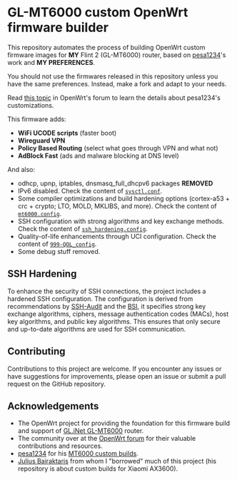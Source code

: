 # GL-MT6000 custom OpenWrt firmware builder

This repository automates the process of building OpenWrt custom firmware images for **MY** Flint 2 (GL-MT6000) router, based on [pesa1234](https://github.com/pesa1234)'s work and **MY PREFERENCES**.

You should not use the firmwares released in this repository unless you have the same preferences.
Instead, make a fork and adapt to your needs.

Read [this topic](https://forum.openwrt.org/t/mt6000-custom-build-with-luci-and-some-optimization-kernel-6-12-x/185241) in OpenWrt's forum to learn the details about pesa1234's customizations.

This firmware adds:
- **WiFi UCODE scripts** (faster boot)
- **Wireguard VPN**
- **Policy Based Routing** (select what goes through VPN and what not)
- **AdBlock Fast** (ads and malware blocking at DNS level)

And also:
- odhcp, upnp, iptables, dnsmasq_full_dhcpv6 packages **REMOVED** 
- IPv6 disabled. Check the content of [`sysctl.conf`](files/etc/sysctl.conf).
- Some compiler optimizations and build hardening options (cortex-a53 + crc + crypto; LTO, MOLD, MKLIBS, and more). Check the content of [`mt6000.config`](mt6000.config).
- SSH configuration with strong algorithms and key exchange methods. Check the content of [`ssh_hardening.config`](files/etc/ssh/sshd_config.d/ssh_hardening.conf).
- Quality-of-life enhancements through UCI configuration. Check the content of [`999-QOL_config`](files/etc/uci-defaults/999-QOL_config).
- Some debug stuff removed.


## SSH Hardening

To enhance the security of SSH connections, the project includes a hardened SSH configuration. The configuration is derived from recommendations by [SSH-Audit](https://github.com/jtesta/ssh-audit) and the [BSI](https://www.bsi.bund.de/), it specifies strong key exchange algorithms, ciphers, message authentication codes (MACs), host key algorithms, and public key algorithms. This ensures that only secure and up-to-date algorithms are used for SSH communication.


## Contributing

Contributions to this project are welcome. If you encounter any issues or have suggestions for improvements, please open an issue or submit a pull request on the GitHub repository.


## Acknowledgements

- The OpenWrt project for providing the foundation for this firmware build and support of [GL.iNet GL-MT6000](https://openwrt.org/toh/gl.inet/gl-mt6000) router.
- The community over at the [OpenWrt forum](https://forum.openwrt.org/t/mt6000-custom-build-with-luci-and-some-optimization-kernel-6-12-x/185241) for their valuable contributions and resources. 
- [pesa1234](https://github.com/pesa1234) for his [MT6000 custom builds](https://github.com/pesa1234/MT6000_cust_build).
- [Julius Bairaktaris](https://github.com/JuliusBairaktaris/Qualcommax_NSS_Builder) from whom I "borrowed" much of this project (his repository is about custom builds for Xiaomi AX3600).
